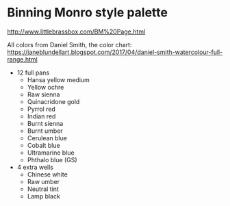 # Binning Monro style palette

<http://www.littlebrassbox.com/BM%20Page.html>

All colors from Daniel Smith, the color chart:
<https://janeblundellart.blogspot.com/2017/04/daniel-smith-watercolour-full-range.html>

* 12 full pans
  * Hansa yellow medium
  * Yellow ochre
  * Raw sienna
  * Quinacridone gold
  * Pyrrol red
  * Indian red
  * Burnt sienna
  * Burnt umber
  * Cerulean blue
  * Cobalt blue
  * Ultramarine blue
  * Phthalo blue (GS)
* 4 extra wells
  * Chinese white
  * Raw umber
  * Neutral tint
  * Lamp black
